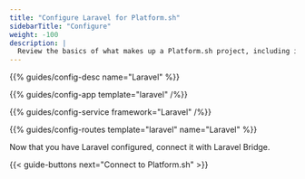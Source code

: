 ```yaml
---
title: "Configure Laravel for Platform.sh"
sidebarTitle: "Configure"
weight: -100
description: |
  Review the basics of what makes up a Platform.sh project, including its three principle configuration files and how to define them for Laravel.
---
```


{{% guides/config-desc name="Laravel" %}}

{{% guides/config-app template="laravel" /%}}

{{% guides/config-service framework="Laravel" /%}}

{{% guides/config-routes template="laravel" name="Laravel" %}}

Now that you have Laravel configured, connect it with Laravel Bridge.

{{< guide-buttons next="Connect to Platform.sh" >}}
